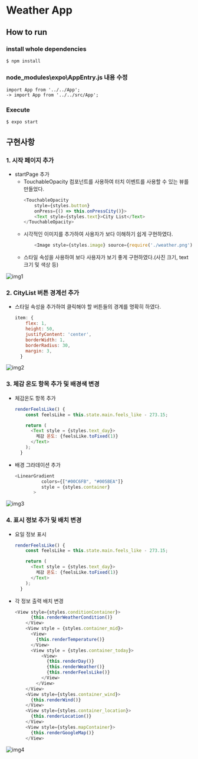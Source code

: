 # Weather App

## How to run
### install whole dependencies
```bash
$ npm install
```

### node_modules\expo\AppEntry.js 내용 수정
    import App from '../../App';
    -> import App from '../../src/App';

### Execute
```bash
$ expo start
```

## 구현사항
### 1. 시작 페이지 추가
* startPage 추가
    * TouchableOpacity 컴포넌트를 사용하여 터치 이벤트를 사용할 수 있는 뷰를 만들었다.
        ```js
        <TouchableOpacity
            style={styles.button}
            onPress={() => this.onPressCity()}>
            <Text style={styles.text}>City List</Text>
        </TouchableOpacity>
        ```
    * 시각적인 이미지를 추가하여 사용자가 보다 이해하기 쉽게 구현하였다.
        ```js
            <Image style={styles.image} source={require('./weather.png')}/>
        ```
    * 스타일 속성을 사용하여 보다 사용자가 보기 좋게 구현하였다.(사진 크기, text 크기 및 색상 등)

![img1](./img/startpage.png)

### 2. CityList 버튼 경계선 추가
* 스타일 속성을 추가하여 클릭해야 할 버튼들의 경계를 명확히 하였다.
    ```js
    item: {
        flex: 1,
        height: 50,
        justifyContent: 'center',
        borderWidth: 1,
        borderRadius: 30,
        margin: 3,
      }
    ```
![img2](./img/citylist.png)

### 3. 체감 온도 항목 추가 및 배경색 변경
* 체감온도 항목 추가
    ```js
    renderFeelsLike() {
        const feelsLike = this.state.main.feels_like - 273.15;
    
        return (
          <Text style = {styles.text_day}>
            체감 온도: {feelsLike.toFixed(1)}
          </Text>
        );
      }
    ```
* 배경 그라데이션 추가
  ```js
  <LinearGradient
            colors={["#00C6FB", "#005BEA"]}
            style = {styles.container}
         >
  ```
![img3](./img/weather_condition1.png)

### 4. 표시 정보 추가 및 배치 변경
* 요일 정보 표시
    ```js
    renderFeelsLike() {
        const feelsLike = this.state.main.feels_like - 273.15;
    
        return (
          <Text style = {styles.text_day}>
            체감 온도: {feelsLike.toFixed(1)}
          </Text>
        );
      }
    ```
* 각 정보 출력 배치 변경
    ```js
    <View style={styles.conditionContainer}>
          {this.renderWeatherCondition()}
        </View>
        <View style = {styles.container_mid}>
          <View>
            {this.renderTemperature()}
          </View>
          <View style = {styles.container_today}>
              <View>
                {this.renderDay()}
                {this.renderWeather()}
                {this.renderFeelsLike()}
              </View>
            </View>
        </View>
        <View style={styles.container_wind}>
          {this.renderWind()}
        </View>
        <View style={styles.container_location}>
          {this.renderLocation()}
        </View>
        <View style={styles.mapContainer}>
          {this.renderGoogleMap()}
        </View>
    ```
![img4](./img/weather_condition2.png)
